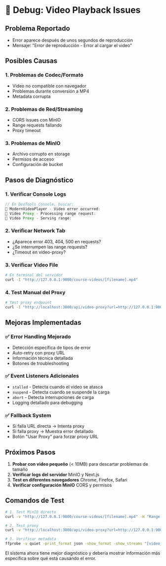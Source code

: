 # 🔧 Debug: Video Playback Issues

## Problema Reportado

- Error aparece después de unos segundos de reproducción
- Mensaje: "Error de reproducción - Error al cargar el video"

## Posibles Causas

### 1. **Problemas de Codec/Formato**

- Video no compatible con navegador
- Problemas durante conversión a MP4
- Metadata corrupta

### 2. **Problemas de Red/Streaming**

- CORS issues con MinIO
- Range requests fallando
- Proxy timeout

### 3. **Problemas de MinIO**

- Archivo corrupto en storage
- Permisos de acceso
- Configuración de bucket

## Pasos de Diagnóstico

### 1. Verificar Console Logs

```javascript
// En DevTools Console, buscar:
🎥 ModernVideoPlayer - Video error occurred:
🎥 Video Proxy - Processing range request:
🎥 Video Proxy - Serving range:
```

### 2. Verificar Network Tab

- ¿Aparece error 403, 404, 500 en requests?
- ¿Se interrumpen las range requests?
- ¿Timeout en video-proxy?

### 3. Verificar Video File

```bash
# En terminal del servidor
curl -I "http://127.0.0.1:9000/course-videos/[filename].mp4"
```

### 4. Test Manual del Proxy

```bash
# Test proxy endpoint
curl -I "http://localhost:3000/api/video-proxy?url=http://127.0.0.1:9000/course-videos/[filename].mp4"
```

## Mejoras Implementadas

### ✅ Error Handling Mejorado

- Detección específica de tipos de error
- Auto-retry con proxy URL
- Información técnica detallada
- Botones de troubleshooting

### ✅ Event Listeners Adicionales

- `stalled` - Detecta cuando el video se atasca
- `suspend` - Detecta cuando se suspende la carga
- `abort` - Detecta interrupciones de carga
- Logging detallado para debugging

### ✅ Fallback System

- Si falla URL directa → Intenta proxy
- Si falla proxy → Muestra error detallado
- Botón "Usar Proxy" para forzar proxy URL

## Próximos Pasos

1. **Probar con video pequeño** (< 10MB) para descartar problemas de tamaño
2. **Verificar logs del servidor** MinIO y Next.js
3. **Test en diferentes navegadores** Chrome, Firefox, Safari
4. **Verificar configuración MinIO** CORS y permisos

## Comandos de Test

```bash
# 1. Test MinIO directo
curl -v "http://127.0.0.1:9000/course-videos/[filename].mp4" -H "Range: bytes=0-1024"

# 2. Test proxy
curl -v "http://localhost:3000/api/video-proxy?url=http://127.0.0.1:9000/course-videos/[filename].mp4" -H "Range: bytes=0-1024"

# 3. Verificar metadata
ffprobe -v quiet -print_format json -show_format -show_streams "[video_file.mp4]"
```

El sistema ahora tiene mejor diagnóstico y debería mostrar información más específica sobre qué está causando el error.
